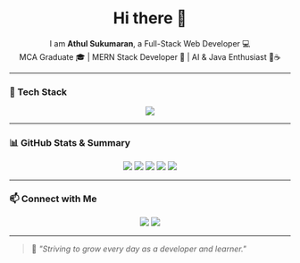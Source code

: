 <h1 align="center">Hi there 👋</h1>

<p align="center">
  I am <strong>Athul Sukumaran</strong>, a Full-Stack Web Developer 💻 <br/>
  MCA Graduate 🎓 | MERN Stack Developer 🚀 | AI & Java Enthusiast 🤖☕
</p>

---

### 🚀 Tech Stack

<p align="center">
  <a href="https://skillicons.dev">
    <img src="https://skillicons.dev/icons?i=html,css,sass,js,react,nodejs,mongodb,mysql,java,git,github,vscode" />
  </a>
</p>

---

### 📊 GitHub Stats & Summary

<p align="center">
  <img src="http://github-profile-summary-cards.vercel.app/api/cards/profile-details?username=athul457&theme=monokai"/>
  <img src="http://github-profile-summary-cards.vercel.app/api/cards/repos-per-language?username=athul457&theme=monokai"/>
  <img src="http://github-profile-summary-cards.vercel.app/api/cards/most-commit-language?username=athul457&theme=monokai"/>
  <img src="http://github-profile-summary-cards.vercel.app/api/cards/stats?username=athul457&theme=monokai"/>
  <img src="http://github-profile-summary-cards.vercel.app/api/cards/productive-time?username=athul457&theme=monokai&utcOffset=330"/>
</p>

---

### 📫 Connect with Me

<p align="center">
  <a href="mailto:your_email@example.com"><img src="https://img.shields.io/badge/Gmail-red?style=flat-square&logo=gmail&logoColor=white" /></a>
  <a href="https://linkedin.com/in/yourprofile"><img src="https://img.shields.io/badge/LinkedIn-blue?style=flat-square&logo=linkedin&logoColor=white" /></a>
</p>

---

> 🌱 *"Striving to grow every day as a developer and learner."*











